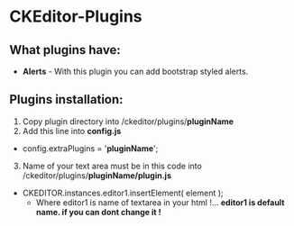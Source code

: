 # CKEditor-Plugins
## What plugins have:
* **Alerts** -  With this plugin you can add bootstrap styled alerts.

## Plugins installation:
1. Copy plugin directory into /ckeditor/plugins/**pluginName**
2. Add this line into **config.js**
 * config.extraPlugins = '**pluginName**';
3. Name of your text area must be in this code into /ckeditor/plugins/**pluginName/plugin.js** 
 * CKEDITOR.instances.editor1.insertElement( element );
   * Where editor1 is name of textarea in your html !... **editor1 is default name. if you can dont change it !**


